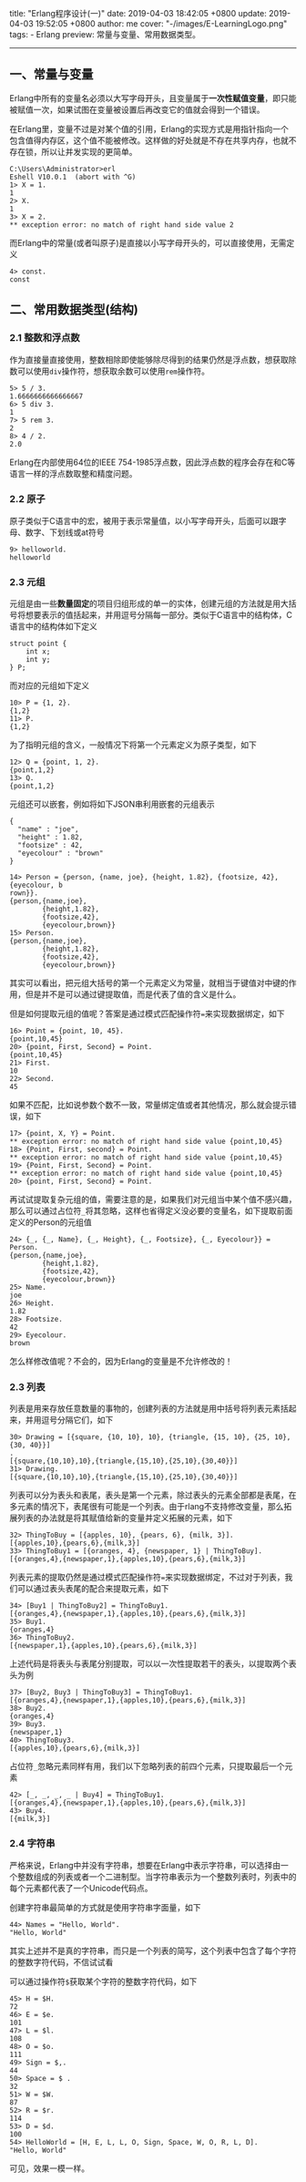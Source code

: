 title: "Erlang程序设计(一)"
date: 2019-04-03 18:42:05 +0800
update: 2019-04-03 19:52:05 +0800
author: me
cover: "-/images/E-LearningLogo.png"
tags:
    - Erlang
preview: 常量与变量、常用数据类型。

---

## 一、常量与变量

Erlang中所有的变量名必须以大写字母开头，且变量属于**一次性赋值变量**，即只能被赋值一次，如果试图在变量被设置后再改变它的值就会得到一个错误。

在Erlang里，变量不过是对某个值的引用，Erlang的实现方式是用指针指向一个包含值得内存区，这个值不能被修改。这样做的好处就是不存在共享内存，也就不存在锁，所以让并发实现的更简单。

```
C:\Users\Administrator>erl
Eshell V10.0.1  (abort with ^G)
1> X = 1.
1
2> X.
1
3> X = 2.
** exception error: no match of right hand side value 2
```

而Erlang中的常量(或者叫原子)是直接以小写字母开头的，可以直接使用，无需定义

```
4> const.
const
```

## 二、常用数据类型(结构)

### 2.1 整数和浮点数

作为直接量直接使用，整数相除即使能够除尽得到的结果仍然是浮点数，想获取除数可以使用`div`操作符，想获取余数可以使用`rem`操作符。

```
5> 5 / 3.
1.6666666666666667
6> 5 div 3.
1
7> 5 rem 3.
2
8> 4 / 2.
2.0
```

Erlang在内部使用64位的IEEE 754-1985浮点数，因此浮点数的程序会存在和C等语言一样的浮点数取整和精度问题。

### 2.2 原子

原子类似于C语言中的宏，被用于表示常量值，以小写字母开头，后面可以跟字母、数字、下划线或at符号

```
9> helloworld.
helloworld
```

### 2.3 元组

元组是由一些**数量固定**的项目归组形成的单一的实体，创建元组的方法就是用大括号将想要表示的值括起来，并用逗号分隔每一部分。类似于C语言中的结构体，C语言中的结构体如下定义

```
struct point {
    int x;
    int y;
} P;
```

而对应的元组如下定义

```
10> P = {1, 2}.
{1,2}
11> P.
{1,2}
```

为了指明元组的含义，一般情况下将第一个元素定义为原子类型，如下

```
12> Q = {point, 1, 2}.
{point,1,2}
13> Q.
{point,1,2}
```

元组还可以嵌套，例如将如下JSON串利用嵌套的元组表示

```
{
  "name" : "joe",
  "height" : 1.82,
  "footsize" : 42,
  "eyecolour" : "brown"
}
```

```
14> Person = {person, {name, joe}, {height, 1.82}, {footsize, 42}, {eyecolour, b
rown}}.
{person,{name,joe},
        {height,1.82},
        {footsize,42},
        {eyecolour,brown}}
15> Person.
{person,{name,joe},
        {height,1.82},
        {footsize,42},
        {eyecolour,brown}}
```

其实可以看出，把元组大括号的第一个元素定义为常量，就相当于键值对中键的作用，但是并不是可以通过键提取值，而是代表了值的含义是什么。

但是如何提取元组的值呢？答案是通过模式匹配操作符`=`来实现数据绑定，如下

```
16> Point = {point, 10, 45}.
{point,10,45}
20> {point, First, Second} = Point.
{point,10,45}
21> First.
10
22> Second.
45
```

如果不匹配，比如说参数个数不一致，常量绑定值或者其他情况，那么就会提示错误，如下

```
17> {point, X, Y} = Point.
** exception error: no match of right hand side value {point,10,45}
18> {Point, First, second} = Point.
** exception error: no match of right hand side value {point,10,45}
19> {Point, First, Second} = Point.
** exception error: no match of right hand side value {point,10,45}
20> {point, First, Second} = Point.
```

再试试提取复杂元组的值，需要注意的是，如果我们对元组当中某个值不感兴趣，那么可以通过占位符`_`将其忽略，这样也省得定义没必要的变量名，如下提取前面定义的Person的元组值

```
24> {_, {_, Name}, {_, Height}, {_, Footsize}, {_, Eyecolour}} = Person.
{person,{name,joe},
        {height,1.82},
        {footsize,42},
        {eyecolour,brown}}
25> Name.
joe
26> Height.
1.82
28> Footsize.
42
29> Eyecolour.
brown
```

怎么样修改值呢？不会的，因为Erlang的变量是不允许修改的！

### 2.3 列表

列表是用来存放任意数量的事物的，创建列表的方法就是用中括号将列表元素括起来，并用逗号分隔它们，如下

```
30> Drawing = [{square, {10, 10}, 10}, {triangle, {15, 10}, {25, 10}, {30, 40}}]
.
[{square,{10,10},10},{triangle,{15,10},{25,10},{30,40}}]
31> Drawing.
[{square,{10,10},10},{triangle,{15,10},{25,10},{30,40}}]
```

列表可以分为表头和表尾，表头是第一个元素，除过表头的元素全部都是表尾，在多元素的情况下，表尾很有可能是一个列表。由于rlang不支持修改变量，那么拓展列表的办法就是将其赋值给新的变量并定义拓展的元素，如下

```
32> ThingToBuy = [{apples, 10}, {pears, 6}, {milk, 3}].
[{apples,10},{pears,6},{milk,3}]
33> ThingToBuy1 = [{oranges, 4}, {newspaper, 1} | ThingToBuy].
[{oranges,4},{newspaper,1},{apples,10},{pears,6},{milk,3}]
```

列表元素的提取仍然是通过模式匹配操作符`=`来实现数据绑定，不过对于列表，我们可以通过表头表尾的配合来提取元素，如下

```
34> [Buy1 | ThingToBuy2] = ThingToBuy1.
[{oranges,4},{newspaper,1},{apples,10},{pears,6},{milk,3}]
35> Buy1.
{oranges,4}
36> ThingToBuy2.
[{newspaper,1},{apples,10},{pears,6},{milk,3}]
```

上述代码是将表头与表尾分别提取，可以以一次性提取若干的表头，以提取两个表头为例

```
37> [Buy2, Buy3 | ThingToBuy3] = ThingToBuy1.
[{oranges,4},{newspaper,1},{apples,10},{pears,6},{milk,3}]
38> Buy2.
{oranges,4}
39> Buy3.
{newspaper,1}
40> ThingToBuy3.
[{apples,10},{pears,6},{milk,3}]
```

占位符`_`忽略元素同样有用，我们以下忽略列表的前四个元素，只提取最后一个元素

```
42> [_, _, _, _ | Buy4] = ThingToBuy1.
[{oranges,4},{newspaper,1},{apples,10},{pears,6},{milk,3}]
43> Buy4.
[{milk,3}]
```

### 2.4 字符串

严格来说，Erlang中并没有字符串，想要在Erlang中表示字符串，可以选择由一个整数组成的列表或者一个二进制型。当字符串表示为一个整数列表时，列表中的每个元素都代表了一个Unicode代码点。

创建字符串最简单的方式就是使用字符串字面量，如下

```
44> Names = "Hello, World".
"Hello, World"
```

其实上述并不是真的字符串，而只是一个列表的简写，这个列表中包含了每个字符的整数字符代码，不信试试看

可以通过操作符`$`获取某个字符的整数字符代码，如下

```
45> H = $H.
72
46> E = $e.
101
47> L = $l.
108
48> O = $o.
111
49> Sign = $,.
44
50> Space = $ .
32
51> W = $W.
87
52> R = $r.
114
53> D = $d.
100
54> HelloWorld = [H, E, L, L, O, Sign, Space, W, O, R, L, D].
"Hello, World"
```
可见，效果一模一样。